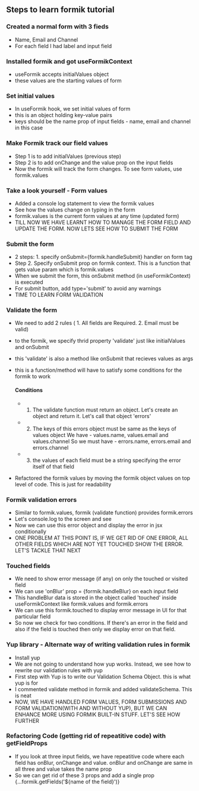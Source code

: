 ## Steps to learn formik tutorial

### Created a normal form with 3 fieds

- Name, Email and Channel
- For each field I had label and input field

### Installed formik and got useFormikContext

- useFormik accepts initialValues object
- these values are the starting values of form

### Set initial values

- In useFormik hook, we set initial values of form
- this is an object holding key-value pairs
- keys should be the name prop of input fields - name, email and channel in this case

### Make Formik track our field values

- Step 1 is to add initialValues (previous step)
- Step 2 is to add onChange and the value prop on the input fields
- Now the formik will track the form changes. To see form values, use formik.values

### Take a look yourself - Form values

- Added a console log statement to view the formik values
- See how the values change on typing in the form
- formik.values is the current form values at any time (updated form)
- TILL NOW WE HAVE LEARNT HOW TO MANAGE THE FORM FIELD AND UPDATE THE FORM. NOW LETS SEE HOW TO SUBMIT THE FORM

### Submit the form

- 2 steps: 1. specify onSubmit={formik.handleSubmit} handler on form tag
- Step 2. Specify onSubmit prop on formik context. This is a function that gets value param which is formik.values
- When we submit the form, this onSubmit method (in useFormikContext) is executed
- For submit button, add type='submit' to avoid any warnings
- TIME TO LEARN FORM VALIDATION

### Validate the form

- We need to add 2 rules ( 1. All fields are Required. 2. Email must be valid)
- to the formik, we specify thrid property 'validate' just like initialValues and onSubmit
- this 'validate' is also a method like onSubmit that recieves values as args
- this is a function/method will have to satisfy some conditions for the formik to work

  #### Conditions

  - 1.  The validate function must return an object. Let's create an object and return it. Let's call that object 'errors'
  - 2.  The keys of this errors object must be same as the keys of values object
        We have - values.name, values.email and values.channel
        So we must have - errors.name, errors.email and errors.channel
  - 3.  the values of each field must be a string specifying the error itself of that field

- Refactored the formik values by moving the formik object values on top level of code. This is just for readability

### Formik validation errors

- Similar to formik.values, formik (validate function) provides formik.errors
- Let's console.log to the screen and see
- Now we can use this error object and display the error in jsx conditionally
- ONE PROBLEM AT THIS POINT IS, IF WE GET RID OF ONE ERROR, ALL OTHER FIELDS WHICH ARE NOT YET TOUCHED SHOW THE ERROR. LET'S TACKLE THAT NEXT

### Touched fields

- We need to show error message (if any) on only the touched or visited field
- We can use 'onBlur' prop = {formik.handleBlur} on each input field
- This handleBlur data is stored in the object called 'touched' inside useFormikContext like formik.values and formik.errors
- We can use this formik.touched to display error message in UI for that particular field
- So now we check for two conditions. If there's an error in the field and also if the field is touched then only we display error on that field.

### Yup library - Alternate way of writing validation rules in formik

- Install yup
- We are not going to understand how yup works. Instead, we see how to rewrite our validation rules with yup
- First step with Yup is to write our Validation Schema Object. this is what yup is for
- I commented validate method in formik and added validateSchema. This is neat
- NOW, WE HAVE HANDLED FORM VALUES, FORM SUBMISSIONS AND FORM VALIDATION(WITH AND WITHOUT YUP), BUT WE CAN ENHANCE MORE USING FORMIK BUILT-IN STUFF. LET'S SEE HOW FURTHER

### Refactoring Code (getting rid of repeatitive code) with getFieldProps

- If you look at three input fields, we have repeatitive code where each field has onBlur, onChange and value. onBlur and onChange are same in all three and value takes the name prop
- So we can get rid of these 3 props and add a single prop {...formik.getFields('${name of the field}')}
